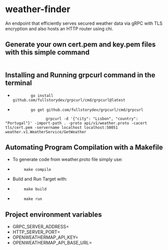 # weather-finder
An endpoint that efficiently serves secured weather data via gRPC with TLS encryption and also hosts an HTTP router using chi.

## Generate your own cert.pem and key.pem files with this simple command
```                 go run /usr/local/go/src/crypto/tls/generate_cert.go        --rsa-bits=2048 --host=localhost
```

## Installing and Running grpcurl command in the terminal
-             go install github.com/fullstorydev/grpcurl/cmd/grpcurl@latest
-             go get github.com/fullstorydev/grpcurl/cmd/grpcurl 
```
                  grpcurl -d '{"city": "Lisbon", "country": "Portugal"}' -import-path . -proto api/v1/weather.proto -cacert tls/cert.pem -servername localhost localhost:50051 weather.v1.WeatherService/GetWeather
```

## Automating Program Compilation with a Makefile
- To generate code from weather.proto file simply use:
-          make compile
- Build and Run Target with:
-          make build
-          make run 

## Project environment variables
- GRPC_SERVER_ADDRESS=
- HTTP_SERVER_PORT=
- OPENWEATHERMAP_API_KEY=
- OPENWEATHERMAP_API_BASE_URL=

